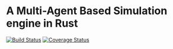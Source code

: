 # A Multi-Agent Based Simulation engine in Rust

[![Build Status](https://travis-ci.org/spagnuolocarmine/abm.svg?branch=master)](https://travis-ci.org/spagnuolocarmine/abm) [![Coverage Status](https://coveralls.io/repos/github/spagnuolocarmine/abm/badge.svg?branch=master)](https://coveralls.io/github/spagnuolocarmine/abm?branch=master)
